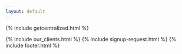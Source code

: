 ```yaml
---
layout: default
---
```


<div class="clearfix"></div>

<section id="Multichannel-Orders" class="content-section section-gray">

{% include getcentralized.html %}
   
</section>

<div class="clearfix"></div>

{% include our_clients.html %} 
{% include signup-request.html %}
{% include footer.html %}